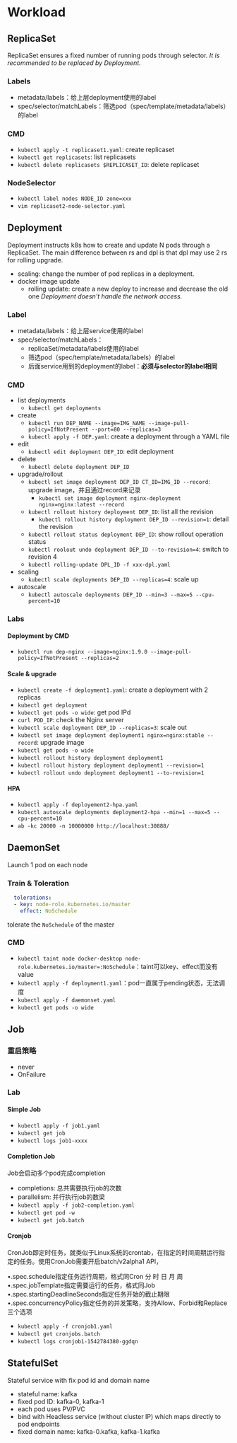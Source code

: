 # Workload
## ReplicaSet
ReplicaSet ensures a fixed number of running pods through selector.
*It is recommended to be replaced by Deployment.*

### Labels

- metadata/labels：给上层deployment使用的label
- spec/selector/matchLabels：筛选pod（spec/template/metadata/labels）的label

### CMD

- `kubectl apply -t replicaset1.yaml`: create replicaset
- `kubectl get replicasets`: list replicasets
- `kubectl delete replicasets $REPLICASET_ID`: delete replicaset

### NodeSelector
- `kubectl label nodes NODE_ID zone=xxx`
- `vim replicaset2-node-selector.yaml`


## Deployment
Deployment instructs k8s how to create and update N pods through a ReplicaSet.
The main difference between rs and dpl is that dpl may use 2 rs for rolling upgrade. 
- scaling: change the number of pod replicas in a deployment.
- docker image update
  - rolling update: create a new deploy to increase and decrease the old one
*Deployment doesn't handle the network access.*

### Label
- metadata/labels：给上层service使用的label
- spec/selector/matchLabels：
  - replicaSet/metadata/labels使用的label
  - 筛选pod（spec/template/metadata/labels）的label
  - 后面service用到的deployment的label：**必须与selector的label相同**

### CMD
- list deployments
  - `kubectl get deployments`
- create
  - `kubectl run DEP_NAME --image=IMG_NAME --image-pull-policy=IfNotPresent --port=80 --replicas=3`
  - `kubectl apply -f DEP.yaml`: create a deployment through a YAML file
- edit
  - `kubectl edit deployment DEP_ID`: edit deployment
- delete
  - `kubectl delete deployment DEP_ID`
- upgrade/rollout
  - `kubectl set image deployment DEP_ID CT_ID=IMG_ID --record`: upgrade image，并且通过record来记录
    -  `kubectl set image deployment nginx-deployment nginx=nginx:latest --record`
  - `kubectl rollout history deployment DEP_ID`: list all the revision
    - `kubectl rollout history deployment DEP_ID --revision=1`: detail the revision
  - `kubectl rollout status deployment DEP_ID`: show rollout operation status
  - `kubectl roolout undo deployment DEP_ID --to-revision=4`: switch to revision 4
  - `kubectl rolling-update DPL_ID -f xxx-dpl.yaml`
- scaling
  - `kubectl scale deployments DEP_ID --replicas=4`: scale up
- autoscale
  - `kubectl autoscale deployments DEP_ID --min=3 --max=5 --cpu-percent=10`

### Labs

#### Deployment by CMD
- `kubectl run dep-nginx --image=nginx:1.9.0 --image-pull-policy=IfNotPresent --replicas=2`

#### Scale & upgrade
- `kubectl create -f deployment1.yaml`: create a deployment with 2 replicas
- `kubectl get deployment`
- `kubectl get pods -o wide`: get pod IPd
- `curl POD_IP`: check the Nginx server
- `kubectl scale deployment DEP_ID --replicas=3`: scale out
- `kubectl set image deployment deployment1 nginx=nginx:stable --record`: upgrade image
- `kubectl get pods -o wide`
- `kubectl rollout history deployment deployment1`
- `kubectl rollout history deployment deployment1 --revision=1`
- `kubectl rollout undo deployment deployment1 --to-revision=1`

#### HPA
- `kubectl apply -f deployement2-hpa.yaml`
- `kubectl autoscale deployments deployment2-hpa --min=1 --max=5 --cpu-percent=10`
- `ab -kc 20000 -n 10000000 http://localhost:30888/`


## DaemonSet
Launch 1 pod on each node

### Train & Toleration
```yaml
  tolerations:
  - key: node-role.kubernetes.io/master
    effect: NoSchedule
```
tolerate the `NoSchedule` of the master  

### CMD
- `kubectl taint node docker-desktop node-role.kubernetes.io/master=:NoSchedule`：taint可以key、effect而没有value
- `kubectl apply -f deployment1.yaml`：pod一直属于pending状态，无法调度
- `kubectl apply -f daemonset.yaml`
- `kubectl get pods -o wide`


## Job
### 重启策略
- never
- OnFailure

### Lab
#### Simple Job
- `kubectl apply -f job1.yaml`
- `kubectl get job`
- `kubectl logs job1-xxxx`

#### Completion Job
Job会启动多个pod完成completion
- completions: 总共需要执行job的次数
- parallelism: 并行执行job的数梁
- `kubectl apply -f job2-completion.yaml`
- `kubectl get pod -w`
- `kubectl get job.batch`


#### Cronjob
CronJob即定时任务，就类似于Linux系统的crontab，在指定的时间周期运行指定的任务。使用CronJob需要开启batch/v2alpha1 API，

•.spec.schedule指定任务运行周期，格式同Cron                 分  时  日  月  周
•.spec.jobTemplate指定需要运行的任务，格式同Job
•.spec.startingDeadlineSeconds指定任务开始的截止期限
•.spec.concurrencyPolicy指定任务的并发策略，支持Allow、Forbid和Replace三个选项

- `kubectl apply -f cronjob1.yaml`
- `kubectl get cronjobs.batch`
- `kubectl logs cronjob1-1542784380-ggdqn`


## StatefulSet
Stateful service with fix pod id and domain name
- stateful name: kafka
- fixed pod ID: kafka-0, kafka-1
- each pod uses PV/PVC
- bind with Headless service (without cluster IP) which maps directly to pod endpoints
- fixed domain name: kafka-0.kafka, kafka-1.kafka

